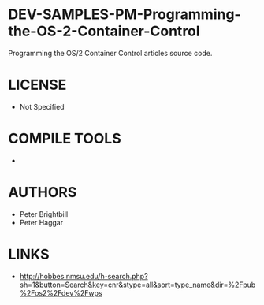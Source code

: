 DEV-SAMPLES-PM-Programming-the-OS-2-Container-Control
=====================================================

Programming the OS/2 Container Control articles source code. 

LICENSE
===============
* Not Specified

COMPILE TOOLS
===============
* 
 
AUTHORS
===============
* Peter Brightbill
* Peter Haggar

LINKS
===============
* http://hobbes.nmsu.edu/h-search.php?sh=1&button=Search&key=cnr&stype=all&sort=type_name&dir=%2Fpub%2Fos2%2Fdev%2Fwps
